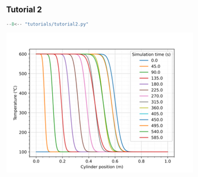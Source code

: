 ## Tutorial 2

```python linenums="1"
--8<-- "tutorials/tutorial2.py"
```

<img src="ot_plot_tutorial2.svg">